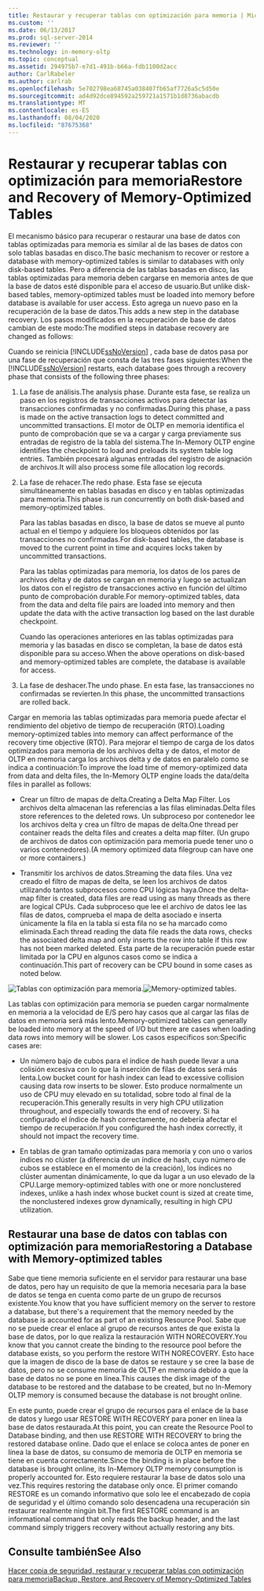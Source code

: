 ```yaml
---
title: Restaurar y recuperar tablas con optimización para memoria | Microsoft Docs
ms.custom: ''
ms.date: 06/13/2017
ms.prod: sql-server-2014
ms.reviewer: ''
ms.technology: in-memory-oltp
ms.topic: conceptual
ms.assetid: 294975b7-e7d1-491b-b66a-fdb1100d2acc
author: CarlRabeler
ms.author: carlrab
ms.openlocfilehash: 5e702798ea68745a038407fb65af7726a5c5d50e
ms.sourcegitcommit: ad4d92dce894592a259721a1571b1d8736abacdb
ms.translationtype: MT
ms.contentlocale: es-ES
ms.lasthandoff: 08/04/2020
ms.locfileid: "87675368"
---
```

# <a name="restore-and-recovery-of-memory-optimized-tables"></a><span data-ttu-id="858d9-102">Restaurar y recuperar tablas con optimización para memoria</span><span class="sxs-lookup"><span data-stu-id="858d9-102">Restore and Recovery of Memory-Optimized Tables</span></span>
  <span data-ttu-id="858d9-103">El mecanismo básico para recuperar o restaurar una base de datos con tablas optimizadas para memoria es similar al de las bases de datos con solo tablas basadas en disco.</span><span class="sxs-lookup"><span data-stu-id="858d9-103">The basic mechanism to recover or restore a database with memory-optimized tables is similar to databases with only disk-based tables.</span></span> <span data-ttu-id="858d9-104">Pero a diferencia de las tablas basadas en disco, las tablas optimizadas para memoria deben cargarse en memoria antes de que la base de datos esté disponible para el acceso de usuario.</span><span class="sxs-lookup"><span data-stu-id="858d9-104">But unlike disk-based tables, memory-optimized tables must be loaded into memory before database is available for user access.</span></span> <span data-ttu-id="858d9-105">Esto agrega un nuevo paso en la recuperación de la base de datos.</span><span class="sxs-lookup"><span data-stu-id="858d9-105">This adds a new step in the database recovery.</span></span> <span data-ttu-id="858d9-106">Los pasos modificados en la recuperación de base de datos cambian de este modo:</span><span class="sxs-lookup"><span data-stu-id="858d9-106">The modified steps in database recovery are changed as follows:</span></span>

 <span data-ttu-id="858d9-107">Cuando se reinicia [!INCLUDE[ssNoVersion](../../includes/ssnoversion-md.md)] , cada base de datos pasa por una fase de recuperación que consta de las tres fases siguientes:</span><span class="sxs-lookup"><span data-stu-id="858d9-107">When the [!INCLUDE[ssNoVersion](../../includes/ssnoversion-md.md)] restarts, each database goes through a recovery phase that consists of the following three phases:</span></span>

1.  <span data-ttu-id="858d9-108">La fase de análisis.</span><span class="sxs-lookup"><span data-stu-id="858d9-108">The analysis phase.</span></span> <span data-ttu-id="858d9-109">Durante esta fase, se realiza un paso en los registros de transacciones activos para detectar las transacciones confirmadas y no confirmadas.</span><span class="sxs-lookup"><span data-stu-id="858d9-109">During this phase, a pass is made on the active transaction logs to detect committed and uncommitted transactions.</span></span> <span data-ttu-id="858d9-110">El motor de OLTP en memoria identifica el punto de comprobación que se va a cargar y carga previamente sus entradas de registro de la tabla del sistema.</span><span class="sxs-lookup"><span data-stu-id="858d9-110">The In-Memory OLTP engine identifies the checkpoint to load and preloads its system table log entries.</span></span> <span data-ttu-id="858d9-111">También procesará algunas entradas del registro de asignación de archivos.</span><span class="sxs-lookup"><span data-stu-id="858d9-111">It will also process some file allocation log records.</span></span>

2.  <span data-ttu-id="858d9-112">La fase de rehacer.</span><span class="sxs-lookup"><span data-stu-id="858d9-112">The redo phase.</span></span> <span data-ttu-id="858d9-113">Esta fase se ejecuta simultáneamente en tablas basadas en disco y en tablas optimizadas para memoria.</span><span class="sxs-lookup"><span data-stu-id="858d9-113">This phase is run concurrently on both disk-based and memory-optimized tables.</span></span>

     <span data-ttu-id="858d9-114">Para las tablas basadas en disco, la base de datos se mueve al punto actual en el tiempo y adquiere los bloqueos obtenidos por las transacciones no confirmadas.</span><span class="sxs-lookup"><span data-stu-id="858d9-114">For disk-based tables, the database is moved to the current point in time and acquires locks taken by uncommitted transactions.</span></span>

     <span data-ttu-id="858d9-115">Para las tablas optimizadas para memoria, los datos de los pares de archivos delta y de datos se cargan en memoria y luego se actualizan los datos con el registro de transacciones activo en función del último punto de comprobación durable.</span><span class="sxs-lookup"><span data-stu-id="858d9-115">For memory-optimized tables, data from the data and delta file pairs are loaded into memory and then update the data with the active transaction log based on the last durable checkpoint.</span></span>

     <span data-ttu-id="858d9-116">Cuando las operaciones anteriores en las tablas optimizadas para memoria y las basadas en disco se completan, la base de datos está disponible para su acceso.</span><span class="sxs-lookup"><span data-stu-id="858d9-116">When the above operations on disk-based and memory-optimized tables are complete, the database is available for access.</span></span>

3.  <span data-ttu-id="858d9-117">La fase de deshacer.</span><span class="sxs-lookup"><span data-stu-id="858d9-117">The undo phase.</span></span> <span data-ttu-id="858d9-118">En esta fase, las transacciones no confirmadas se revierten.</span><span class="sxs-lookup"><span data-stu-id="858d9-118">In this phase, the uncommitted transactions are rolled back.</span></span>

 <span data-ttu-id="858d9-119">Cargar en memoria las tablas optimizadas para memoria puede afectar el rendimiento del objetivo de tiempo de recuperación (RTO).</span><span class="sxs-lookup"><span data-stu-id="858d9-119">Loading memory-optimized tables into memory can affect performance of the recovery time objective (RTO).</span></span> <span data-ttu-id="858d9-120">Para mejorar el tiempo de carga de los datos optimizados para memoria de los archivos delta y de datos, el motor de OLTP en memoria carga los archivos delta y de datos en paralelo como se indica a continuación:</span><span class="sxs-lookup"><span data-stu-id="858d9-120">To improve the load time of memory-optimized data from data and delta files, the In-Memory OLTP engine loads the data/delta files in parallel as follows:</span></span>

-   <span data-ttu-id="858d9-121">Crear un filtro de mapas de delta.</span><span class="sxs-lookup"><span data-stu-id="858d9-121">Creating a Delta Map Filter.</span></span> <span data-ttu-id="858d9-122">Los archivos delta almacenan las referencias a las filas eliminadas.</span><span class="sxs-lookup"><span data-stu-id="858d9-122">Delta files store references to the deleted rows.</span></span> <span data-ttu-id="858d9-123">Un subproceso por contenedor lee los archivos delta y crea un filtro de mapas de delta.</span><span class="sxs-lookup"><span data-stu-id="858d9-123">One thread per container reads the delta files and creates a delta map filter.</span></span> <span data-ttu-id="858d9-124">(Un grupo de archivos de datos con optimización para memoria puede tener uno o varios contenedores).</span><span class="sxs-lookup"><span data-stu-id="858d9-124">(A memory optimized data filegroup can have one or more containers.)</span></span>

-   <span data-ttu-id="858d9-125">Transmitir los archivos de datos.</span><span class="sxs-lookup"><span data-stu-id="858d9-125">Streaming the data files.</span></span>  <span data-ttu-id="858d9-126">Una vez creado el filtro de mapas de delta, se leen los archivos de datos utilizando tantos subprocesos como CPU lógicas haya.</span><span class="sxs-lookup"><span data-stu-id="858d9-126">Once the delta-map filter is created, data files are read using as many threads as there are logical CPUs.</span></span> <span data-ttu-id="858d9-127">Cada subproceso que lee el archivo de datos lee las filas de datos, comprueba el mapa de delta asociado e inserta únicamente la fila en la tabla si esta fila no se ha marcado como eliminada.</span><span class="sxs-lookup"><span data-stu-id="858d9-127">Each thread reading the data file reads the data rows, checks the associated delta map and only inserts the row into table if this row has not been marked deleted.</span></span> <span data-ttu-id="858d9-128">Esta parte de la recuperación puede estar limitada por la CPU en algunos casos como se indica a continuación.</span><span class="sxs-lookup"><span data-stu-id="858d9-128">This part of recovery can be CPU bound in some cases as noted below.</span></span>

 <span data-ttu-id="858d9-129">![Tablas con optimización para memoria.](../../database-engine/media/memory-optimized-tables.gif "Tablas optimizadas para memoria.")</span><span class="sxs-lookup"><span data-stu-id="858d9-129">![Memory-optimized tables.](../../database-engine/media/memory-optimized-tables.gif "Memory-optimized tables.")</span></span>

 <span data-ttu-id="858d9-130">Las tablas con optimización para memoria se pueden cargar normalmente en memoria a la velocidad de E/S pero hay casos que al cargar las filas de datos en memoria será más lento.</span><span class="sxs-lookup"><span data-stu-id="858d9-130">Memory-optimized tables can generally be loaded into memory at the speed of I/O but there are cases when loading data rows into memory will be slower.</span></span> <span data-ttu-id="858d9-131">Los casos específicos son:</span><span class="sxs-lookup"><span data-stu-id="858d9-131">Specific cases are:</span></span>

-   <span data-ttu-id="858d9-132">Un número bajo de cubos para el índice de hash puede llevar a una colisión excesiva con lo que la inserción de filas de datos será más lenta.</span><span class="sxs-lookup"><span data-stu-id="858d9-132">Low bucket count for hash index can lead to excessive collision causing data row inserts to be slower.</span></span> <span data-ttu-id="858d9-133">Esto produce normalmente un uso de CPU muy elevado en su totalidad, sobre todo al final de la recuperación.</span><span class="sxs-lookup"><span data-stu-id="858d9-133">This generally results in very high CPU utilization throughout, and especially towards the end of recovery.</span></span> <span data-ttu-id="858d9-134">Si ha configurado el índice de hash correctamente, no debería afectar el tiempo de recuperación.</span><span class="sxs-lookup"><span data-stu-id="858d9-134">If you configured the hash index correctly, it should not impact the recovery time.</span></span>

-   <span data-ttu-id="858d9-135">En tablas de gran tamaño optimizadas para memoria y con uno o varios índices no clúster (a diferencia de un índice de hash, cuyo número de cubos se establece en el momento de la creación), los índices no clúster aumentan dinámicamente, lo que da lugar a un uso elevado de la CPU.</span><span class="sxs-lookup"><span data-stu-id="858d9-135">Large memory-optimized tables with one or more nonclustered indexes, unlike a hash index whose bucket count is sized at create time, the nonclustered indexes grow dynamically, resulting in high CPU utilization.</span></span>

## <a name="restoring-a-database-with-memory-optimized-tables"></a><span data-ttu-id="858d9-136">Restaurar una base de datos con tablas con optimización para memoria</span><span class="sxs-lookup"><span data-stu-id="858d9-136">Restoring a Database with Memory-optimized tables</span></span>
 <span data-ttu-id="858d9-137">Sabe que tiene memoria suficiente en el servidor para restaurar una base de datos, pero hay un requisito de que la memoria necesaria para la base de datos se tenga en cuenta como parte de un grupo de recursos existente.</span><span class="sxs-lookup"><span data-stu-id="858d9-137">You know that you have sufficient memory on the server to restore a database, but there's a requirement  that the memory needed by the database is accounted for as part of an existing Resource Pool.</span></span>  <span data-ttu-id="858d9-138">Sabe que no se puede crear el enlace al grupo de recursos antes de que exista la base de datos, por lo que realiza la restauración WITH NORECOVERY.</span><span class="sxs-lookup"><span data-stu-id="858d9-138">You know that you cannot create the binding to the resource pool before the database exists, so you perform the restore WITH NORECOVERY.</span></span>  <span data-ttu-id="858d9-139">Esto hace que la imagen de disco de la base de datos se restaure y se cree la base de datos, pero no se consume memoria de OLTP en memoria debido a que la base de datos no se pone en línea.</span><span class="sxs-lookup"><span data-stu-id="858d9-139">This causes the disk image of the database to be restored and the database to be created, but no In-Memory OLTP memory is consumed because the database is not brought online.</span></span>

 <span data-ttu-id="858d9-140">En este punto, puede crear el grupo de recursos para el enlace de la base de datos y luego usar RESTORE WITH RECOVERY para poner en línea la base de datos restaurada.</span><span class="sxs-lookup"><span data-stu-id="858d9-140">At this point, you can create the Resource Pool to Database binding, and then use RESTORE WITH RECOVERY to bring the restored database online.</span></span>  <span data-ttu-id="858d9-141">Dado que el enlace se coloca antes de poner en línea la base de datos, su consumo de memoria de OLTP en memoria se tiene en cuenta correctamente.</span><span class="sxs-lookup"><span data-stu-id="858d9-141">Since the binding is in place before the database is brought online, its In-Memory OLTP memory consumption is properly accounted for.</span></span> <span data-ttu-id="858d9-142">Esto requiere restaurar la base de datos solo una vez.</span><span class="sxs-lookup"><span data-stu-id="858d9-142">This requires restoring the database only once.</span></span> <span data-ttu-id="858d9-143">El primer comando RESTORE es un comando informativo que solo lee el encabezado de copia de seguridad y el último comando solo desencadena una recuperación sin restaurar realmente ningún bit.</span><span class="sxs-lookup"><span data-stu-id="858d9-143">The first RESTORE command is an informational command that only reads the backup header, and the last command simply triggers recovery without actually restoring any bits.</span></span>

## <a name="see-also"></a><span data-ttu-id="858d9-144">Consulte también</span><span class="sxs-lookup"><span data-stu-id="858d9-144">See Also</span></span>
 [<span data-ttu-id="858d9-145">Hacer copia de seguridad, restaurar y recuperar tablas con optimización para memoria</span><span class="sxs-lookup"><span data-stu-id="858d9-145">Backup, Restore, and Recovery of Memory-Optimized Tables</span></span>](memory-optimized-tables.md)


